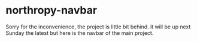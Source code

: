 # northropy-navbar
Sorry for the inconvenience, the project is little bit behind. it will be up next Sunday the latest but here is the navbar of the main project. 
